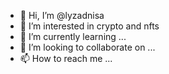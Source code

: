 - 👋 Hi, I’m @lyzadnisa
- 👀 I’m interested in crypto and nfts
- 🌱 I’m currently learning ...
- 💞️ I’m looking to collaborate on ...
- 📫 How to reach me ...

<!---
lyzadnisa/lyzadnisa is a ✨ special ✨ repository because its `README.md` (this file) appears on your GitHub profile.
You can click the Preview link to take a look at your changes.
--->
